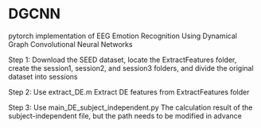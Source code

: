 # DGCNN
pytorch implementation of EEG Emotion Recognition Using Dynamical Graph Convolutional Neural Networks

Step 1: Download the SEED dataset, locate the ExtractFeatures folder, create the session1, session2, and session3 folders, and divide the original dataset into sessions

Step 2: Use extract_DE.m Extract DE features from ExtractFeatures folder

Step 3: Use main_DE_subject_independent.py The calculation result of the subject-independent file, but the path needs to be modified in advance
